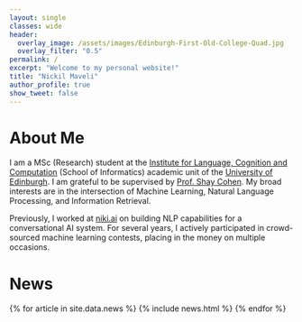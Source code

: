 ```yaml
---
layout: single
classes: wide
header: 
  overlay_image: /assets/images/Edinburgh-First-Old-College-Quad.jpg
  overlay_filter: "0.5" 
permalink: /
excerpt: "Welcome to my personal website!"
title: "Nickil Maveli"
author_profile: true
show_tweet: false
---
```

# About Me
I am a MSc (Research) student at the [Institute for Language, Cognition and Computation](http://web.inf.ed.ac.uk/ilcc) (School of Informatics)
academic unit of the [University of Edinburgh](https://www.ed.ac.uk/). I am grateful to be supervised by [Prof. Shay Cohen](http://homepages.inf.ed.ac.uk/scohen/).
My broad interests are in the intersection of Machine Learning, Natural Language Processing, and Information Retrieval. 

Previously, I worked at [niki.ai](http://niki.ai/) on building NLP capabilities for a conversational AI system. 
For several years, I actively participated in crowd-sourced machine learning contests, placing in the money on multiple occasions.


# News
<table>
{% for article in site.data.news %}
<tr>
{% include news.html %}
</tr>
{% endfor %}
</table>